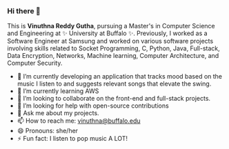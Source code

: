 ### Hi there 👋


This is **Vinuthna Reddy Gutha**, pursuing a Master's in Computer Science and Engineering at ✨ University at Buffalo ✨. Previously, I worked as a Software Engineer at Samsung and worked on various
software projects involving skills related to Socket Programming, C, Python, Java, Full-stack, Data Encryption, Networks, Machine learning, Computer Architecture, and Computer Security. 


- 🔭 I’m currently developing an application that tracks mood based on the music I listen to and suggests relevant songs that elevate the swing.
- 🌱 I’m currently learning AWS
- 👯 I’m looking to collaborate on the front-end and full-stack projects.
- 🤔 I’m looking for help with open-source contributions
- 💬 Ask me about my projects.
- 📫 How to reach me: vinuthna@buffalo.edu
- 😄 Pronouns: she/her
- ⚡ Fun fact: I listen to pop music A LOT!

